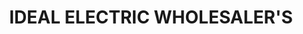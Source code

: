 ---
title: "IDEAL ELECTRIC WHOLESALER'S"
url: /karachi/ideal-electric-wholesalers/
shop: Großhandel
---